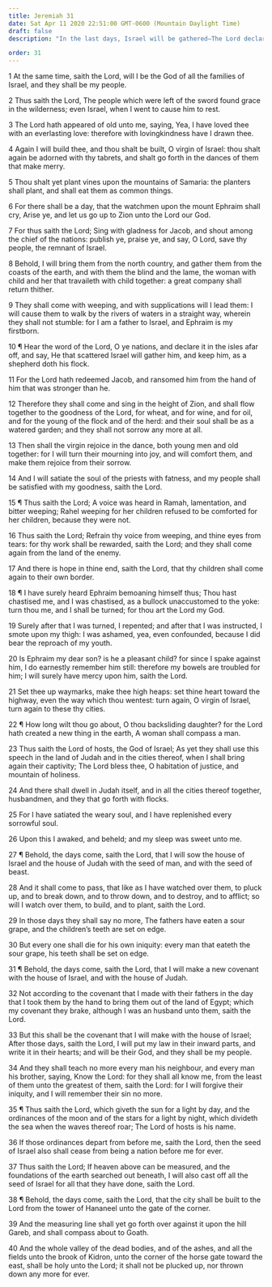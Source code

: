 ```yaml
---
title: Jeremiah 31
date: Sat Apr 11 2020 22:51:00 GMT-0600 (Mountain Daylight Time)
draft: false
description: "In the last days, Israel will be gathered—The Lord declares that Ephraim has the birthright as the firstborn—The Lord will make a new covenant with Israel, to be inscribed in the heart—Then all Israel will know the Lord."

order: 31
---
```

    
1 At the same time, saith the Lord, will I be the God of all the families of Israel, and they shall be my people.

2 Thus saith the Lord, The people which were left of the sword found grace in the wilderness; even Israel, when I went to cause him to rest.

3 The Lord hath appeared of old unto me, saying, Yea, I have loved thee with an everlasting love: therefore with lovingkindness have I drawn thee.

4 Again I will build thee, and thou shalt be built, O virgin of Israel: thou shalt again be adorned with thy tabrets, and shalt go forth in the dances of them that make merry.

5 Thou shalt yet plant vines upon the mountains of Samaria: the planters shall plant, and shall eat them as common things.

6 For there shall be a day, that the watchmen upon the mount Ephraim shall cry, Arise ye, and let us go up to Zion unto the Lord our God.

7 For thus saith the Lord; Sing with gladness for Jacob, and shout among the chief of the nations: publish ye, praise ye, and say, O Lord, save thy people, the remnant of Israel.

8 Behold, I will bring them from the north country, and gather them from the coasts of the earth, and with them the blind and the lame, the woman with child and her that travaileth with child together: a great company shall return thither.

9 They shall come with weeping, and with supplications will I lead them: I will cause them to walk by the rivers of waters in a straight way, wherein they shall not stumble: for I am a father to Israel, and Ephraim is my firstborn.

10 ¶ Hear the word of the Lord, O ye nations, and declare it in the isles afar off, and say, He that scattered Israel will gather him, and keep him, as a shepherd doth his flock.

11 For the Lord hath redeemed Jacob, and ransomed him from the hand of him that was stronger than he.

12 Therefore they shall come and sing in the height of Zion, and shall flow together to the goodness of the Lord, for wheat, and for wine, and for oil, and for the young of the flock and of the herd: and their soul shall be as a watered garden; and they shall not sorrow any more at all.

13 Then shall the virgin rejoice in the dance, both young men and old together: for I will turn their mourning into joy, and will comfort them, and make them rejoice from their sorrow.

14 And I will satiate the soul of the priests with fatness, and my people shall be satisfied with my goodness, saith the Lord.

15 ¶ Thus saith the Lord; A voice was heard in Ramah, lamentation, and bitter weeping; Rahel weeping for her children refused to be comforted for her children, because they were not.

16 Thus saith the Lord; Refrain thy voice from weeping, and thine eyes from tears: for thy work shall be rewarded, saith the Lord; and they shall come again from the land of the enemy.

17 And there is hope in thine end, saith the Lord, that thy children shall come again to their own border.

18 ¶ I have surely heard Ephraim bemoaning himself thus; Thou hast chastised me, and I was chastised, as a bullock unaccustomed to the yoke: turn thou me, and I shall be turned; for thou art the Lord my God.

19 Surely after that I was turned, I repented; and after that I was instructed, I smote upon my thigh: I was ashamed, yea, even confounded, because I did bear the reproach of my youth.

20 Is Ephraim my dear son? is he a pleasant child? for since I spake against him, I do earnestly remember him still: therefore my bowels are troubled for him; I will surely have mercy upon him, saith the Lord.

21 Set thee up waymarks, make thee high heaps: set thine heart toward the highway, even the way which thou wentest: turn again, O virgin of Israel, turn again to these thy cities.

22 ¶ How long wilt thou go about, O thou backsliding daughter? for the Lord hath created a new thing in the earth, A woman shall compass a man.

23 Thus saith the Lord of hosts, the God of Israel; As yet they shall use this speech in the land of Judah and in the cities thereof, when I shall bring again their captivity; The Lord bless thee, O habitation of justice, and mountain of holiness.

24 And there shall dwell in Judah itself, and in all the cities thereof together, husbandmen, and they that go forth with flocks.

25 For I have satiated the weary soul, and I have replenished every sorrowful soul.

26 Upon this I awaked, and beheld; and my sleep was sweet unto me.

27 ¶ Behold, the days come, saith the Lord, that I will sow the house of Israel and the house of Judah with the seed of man, and with the seed of beast.

28 And it shall come to pass, that like as I have watched over them, to pluck up, and to break down, and to throw down, and to destroy, and to afflict; so will I watch over them, to build, and to plant, saith the Lord.

29 In those days they shall say no more, The fathers have eaten a sour grape, and the children’s teeth are set on edge.

30 But every one shall die for his own iniquity: every man that eateth the sour grape, his teeth shall be set on edge.

31 ¶ Behold, the days come, saith the Lord, that I will make a new covenant with the house of Israel, and with the house of Judah.

32 Not according to the covenant that I made with their fathers in the day that I took them by the hand to bring them out of the land of Egypt; which my covenant they brake, although I was an husband unto them, saith the Lord.

33 But this shall be the covenant that I will make with the house of Israel; After those days, saith the Lord, I will put my law in their inward parts, and write it in their hearts; and will be their God, and they shall be my people.

34 And they shall teach no more every man his neighbour, and every man his brother, saying, Know the Lord: for they shall all know me, from the least of them unto the greatest of them, saith the Lord: for I will forgive their iniquity, and I will remember their sin no more.

35 ¶ Thus saith the Lord, which giveth the sun for a light by day, and the ordinances of the moon and of the stars for a light by night, which divideth the sea when the waves thereof roar; The Lord of hosts is his name.

36 If those ordinances depart from before me, saith the Lord, then the seed of Israel also shall cease from being a nation before me for ever.

37 Thus saith the Lord; If heaven above can be measured, and the foundations of the earth searched out beneath, I will also cast off all the seed of Israel for all that they have done, saith the Lord.

38 ¶ Behold, the days come, saith the Lord, that the city shall be built to the Lord from the tower of Hananeel unto the gate of the corner.

39 And the measuring line shall yet go forth over against it upon the hill Gareb, and shall compass about to Goath.

40 And the whole valley of the dead bodies, and of the ashes, and all the fields unto the brook of Kidron, unto the corner of the horse gate toward the east, shall be holy unto the Lord; it shall not be plucked up, nor thrown down any more for ever.
